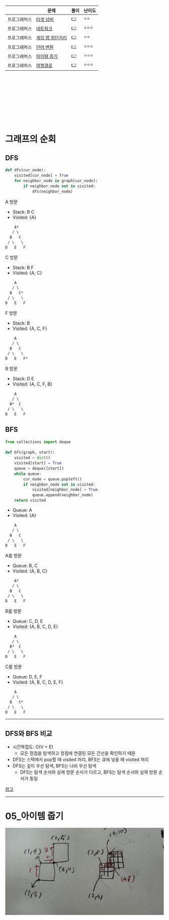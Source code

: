 ||문제|풀이|난이도|
|--|--|--|--|
|프로그래머스|[타겟 넘버](https://school.programmers.co.kr/learn/courses/30/lessons/43165)|[👉](./01_타겟넘버.py)|⭐️⭐️|
|프로그래머스|[네트워크](https://school.programmers.co.kr/learn/courses/30/lessons/43162)|[👉](./02_네트워크.py)|⭐️⭐️⭐️|
|프로그래머스|[게임 맵 최단거리](https://school.programmers.co.kr/learn/courses/30/lessons/1844)|[👉](./03_게임맵최단거리.py)|⭐️⭐️|
|프로그래머스|[단어 변환](https://school.programmers.co.kr/learn/courses/30/lessons/43163)|[👉](./04_단어변환.py)|⭐️⭐️⭐️|
|프로그래머스|[아이템 줍기](https://school.programmers.co.kr/learn/courses/30/lessons/87694)|[👉](./05_아이템줍기.py)|⭐️⭐️⭐️|
|프로그래머스|[여행경로](https://school.programmers.co.kr/learn/courses/30/lessons/43164)|[👉](./06_여행경로.py)|⭐️⭐️⭐️|

<br><br><br>
---
<br><br>

# 그래프의 순회

## DFS

```python
def dfs(cur_node):
    visited[cur_node] = True
    for neighbor_node in graph[cur_node]:
        if neighbor_node not in visited:
            dfs(neighbor_node)
```

A 방문
- Stack: B C
- Visited: {A}
```plain
    A*
   / \
  B   C
 / \   \
D   E   F
```  

C 방문
- Stack: B F
- Visited: {A, C}
```plain
    A
   / \
  B   C*
 / \   \
D   E   F
```  

F 방문
- Stack: B 
- Visited: {A, C, F}
```plain
    A
   / \
  B   C
 / \   \
D   E   F*
```  

B 방문
- Stack: D E 
- Visited: {A, C, F, B}
```plain
    A
   / \
  B*  C
 / \   \
D   E   F
```  


## BFS

```python
from collections import deque

def bfs(graph, start):
    visited = dict()
    visited[start] = True
    queue = deque([start])
    while queue:
        cur_node = queue.popleft()
        if neighbor_node not in visited:
            visited[neighbor_node] = True
            queue.append(neighbor_node)
    return visited
```

- Queue: A
- Visited: {A}
```plain
    A
   / \
  B   C
 / \   \
D   E   F
```  

A를 방문
- Queue: B, C
- Visited: {A, B, C}
```plain
    A*
   / \
  B   C
 / \   \
D   E   F
```  

B를 방문
- Queue: C, D, E
- Visited: {A, B, C, D, E}
```plain
    A
   / \
  B*  C
 / \   \
D   E   F
```  

C를 방문
- Queue: D, E, F
- Visited: {A, B, C, D, E, F}
```plain
    A
   / \
  B   C*
 / \   \
D   E   F
```  

---

## DFS와 BFS 비교
- 시간복잡도: O(V + E) 
    - 모든 정점을 탐색하고 정점에 연결된 모든 간선을 확인하기 때문
- DFS는 스택에서 pop할 때 visited 처리, BFS는 큐에 넣을 때 visited 처리
- DFS는 깊이 우선 탐색, BFS는 너비 우선 탐색
    - DFS는 탐색 순서와 실제 방문 순서가 다르고, BFS는 탐색 순서와 실제 방문 순서가 동일




[참고](https://www.inflearn.com/course/%EC%BD%94%EB%94%A9%ED%85%8C%EC%8A%A4%ED%8A%B8-%EC%9E%85%EB%AC%B8-%ED%8C%8C%EC%9D%B4%EC%8D%AC)

---

# 05_아이템 줍기

![alt text](./image/05_아이템줍기.jpeg)